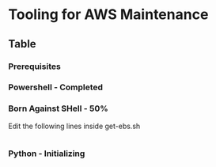 # Tooling for AWS Maintenance

## Table

### Prerequisites



### Powershell - Completed



### Born Against SHell - 50% 

Edit the following lines inside get-ebs.sh

```bash

```
### Python - Initializing

